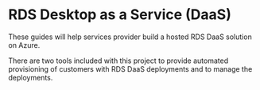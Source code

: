 # RDS Desktop as a Service (DaaS)

These guides will help services provider build a hosted RDS DaaS solution on Azure.

There are two tools included with this project to provide automated provisioning of customers with RDS DaaS deployments and to manage the deployments.